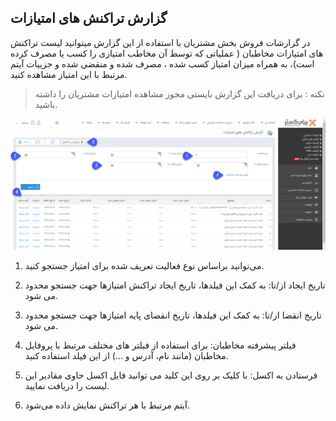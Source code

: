 ﻿## گزارش تراکنش های امتیازات


در گزارشات فروش بخش مشتریان با استفاده از این گزارش میتوانید لیست تراکنش های امتیازات مخاطبان ( عملیاتی که توسط آن مخاطب امتیازی را کسب یا مصرف کرده است)، به همراه میزان امتیاز کسب شده ، مصرف شده و منقضی شده و جزییات آیتم مرتبط با این امتیاز  مشاهده کنید.

> نکته :  برای دریافت این گزارش بایستی مجوز مشاهده امتیازات مشتریان را داشته باشید.

![](tarakoneshemtiaz.png)

1.	می‌توانید براساس نوع فعالیت تعریف شده برای امتیاز جستجو کنید.

2.	 تاریخ ایجاد از/تا:  به کمک این فیلدها، تاریخ ایجاد تراکنش امتیازها جهت جستجو محدود می شود.

3.	تاریخ انقضا از/تا:  به کمک این فیلدها، تاریخ انقضای پایه امتیازها جهت جستجو محدود می شود.

4.	فیلتر پیشرفته مخاطبان:  برای استفاده از فیلتر های مختلف مرتبط با پروفایل مخاطبان (مانند نام، آدرس و ...) از این فیلد استفاده کنید.

5.	فرستادن به اکسل: با کلیک بر روی این کلید می توانید فایل اکسل حاوی مقادیر این لیست را دریافت نمایید.

6.	آیتم مرتبط با هر تراکنش نمایش داده می‌شود.




